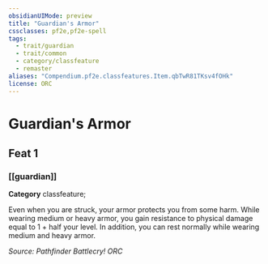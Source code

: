```yaml
---
obsidianUIMode: preview
title: "Guardian's Armor"
cssclasses: pf2e,pf2e-spell
tags:
  - trait/guardian
  - trait/common
  - category/classfeature
  - remaster
aliases: "Compendium.pf2e.classfeatures.Item.qbTwR81TKsv4fOHk"
license: ORC
---
```

# Guardian's Armor
## Feat 1
### [[guardian]]

**Category** classfeature; 




Even when you are struck, your armor protects you from some harm. While wearing medium or heavy armor, you gain resistance to physical damage equal to 1 + half your level. In addition, you can rest normally while wearing medium and heavy armor.

*Source: Pathfinder Battlecry!*
*ORC*